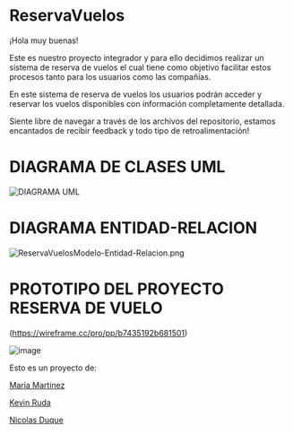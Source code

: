 # ReservaVuelos
¡Hola muy buenas!

Este es nuestro proyecto integrador y para ello decidimos realizar un sistema de reserva de vuelos el cual tiene como objetivo facilitar estos procesos tanto para los usuarios como las compañias.

En este sistema de reserva de vuelos los usuarios podrán acceder y reservar los vuelos disponibles con información completamente detallada.

Siente libre de navegar a través de los archivos del repositorio, estamos encantados de recibir feedback y todo tipo de retroalimentación!

# DIAGRAMA DE CLASES UML

![DIAGRAMA UML](https://github.com/ad-nicolas/ReservaVuelos/assets/92681721/ba89ad11-8b1d-44c9-a29c-be0bbfe6cb27)
# DIAGRAMA ENTIDAD-RELACION

![ReservaVuelosModelo-Entidad-Relacion.png](https://github.com/ad-nicolas/ReservaVuelos/assets/92681721/a8a4872f-791b-4036-9421-eda3e35ec61b)

# PROTOTIPO DEL PROYECTO RESERVA DE VUELO 
(https://wireframe.cc/pro/pp/b7435192b681501)

![image](https://github.com/ad-nicolas/ReservaVuelos/assets/92681721/421d8d7c-dac0-455d-ba53-8e911bbd6b21)



Esto es un proyecto de:

[Maria Martinez](https://github.com/Mariayey12)

[Kevin Ruda](https://github.com/ElKev117)

[Nicolas Duque](https://github.com/ad-nicolas)
